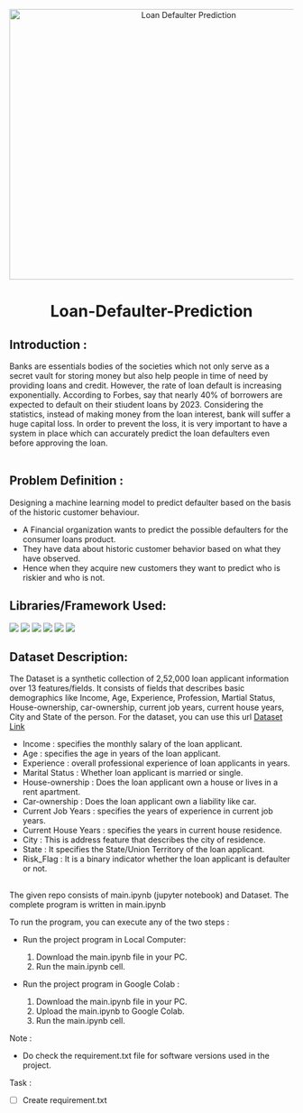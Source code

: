 <p align="center">
  <img src="https://analyticsindiamag.com/wp-content/uploads/2015/05/Detecting-loan-defaults-at-an-early-stage-using-models-of-machine-intelligence.jpg" 
       height="480" width="620" title="Loan Defaulter Prediction">
</p>

# <p align='center'> Loan-Defaulter-Prediction</p>

## Introduction :
Banks are essentials bodies of the societies which not only serve as a secret vault for storing money but also help people in time of need by providing loans and credit. However, the rate of loan default is increasing exponentially. According to Forbes, say that nearly 40% of borrowers are expected to default on their stiudent loans by 2023. Considering the statistics, instead of making money from the loan interest, bank will suffer a huge capital loss. In order to prevent the loss, it is very important to have a system in place which can accurately predict the loan defaulters even before approving the loan. <br><br>

## Problem Definition :
Designing a machine learning model to predict defaulter based on the basis of the historic customer behaviour.
- A Financial organization wants to predict the possible defaulters for the consumer loans product.
- They have data about historic customer behavior based on what they have observed.
- Hence when they acquire new customers they want to predict who is riskier and who is not.

## Libraries/Framework Used:
<img src="https://img.shields.io/badge/Pandas-v1.3.3-blue" href="https://pandas.pydata.org/" />  <img src="https://img.shields.io/badge/Numpy-v1.21.2-yellow" href="https://numpy.org/"/>  <img src="https://img.shields.io/badge/Matplotlib-v3.4.3-orange" href="https://matplotlib.org/" />  <img src="https://img.shields.io/badge/Seaborn-v0.11.2-light_red" href="https://seaborn.pydata.org/"/>  <img src="https://img.shields.io/badge/Scikit--learn-v1.0-9cf" href="https://scikit-learn.org/"/>  <img src="https://img.shields.io/badge/Flask-v1.21.2-blueviolet" href="https://flask.palletsprojects.com/" />

## Dataset Description:
The Dataset is a synthetic collection of 2,52,000 loan applicant information over 13 features/fields. It consists of fields that describes basic demographics like Income, Age,
Experience, Profession, Martial Status, House-ownership, car-ownership, current job years, current house years, City and State of the person. For the dataset, you can use this url [Dataset Link](https://raw.githubusercontent.com/AmanCSE-1/Loan-Defaulter-Prediction-based-on-Customer-Behavior/main/Loan%20Defaulter%20Dataset.csv)
- Income : specifies the monthly salary of the loan applicant.
- Age : specifies the age in years of the loan applicant.
- Experience : overall professional experience of loan applicants in years.
- Marital Status : Whether loan applicant is married or single.
- House-ownership : Does the loan applicant own a house or lives in a rent apartment.
- Car-ownership : Does the loan applicant own a liability like car.
- Current Job Years : specifies the years of experience in current job years.
- Current House Years : specifies the years in current house residence.
- City : This is address feature that describes the city of residence.
- State : It specifies the State/Union Territory of the loan applicant.
- Risk_Flag : It is a binary indicator whether the loan applicant is defaulter or not. 

## 
The given repo consists of main.ipynb (jupyter notebook) and Dataset. The complete program is written in main.ipynb

To run the program, you can execute any of the two steps :
* Run the project program in Local Computer:
    1. Download the main.ipynb file in your PC.
    2. Run the main.ipynb cell.
    
* Run the project program in Google Colab : 
    1. Download the main.ipynb file in your PC.
    2. Upload the main.ipynb to Google Colab.
    3. Run the main.ipynb cell.
    
    
Note : 
- Do check the requirement.txt file for software versions used in the project.

Task :
- [ ] Create requirement.txt
